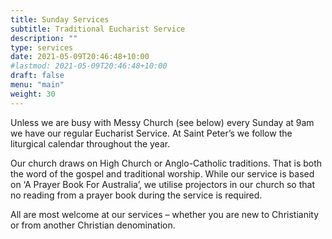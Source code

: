 ```yaml
---
title: Sunday Services
subtitle: Traditional Eucharist Service
description: ""
type: services
date: 2021-05-09T20:46:48+10:00
#lastmod: 2021-05-09T20:46:48+10:00
draft: false
menu: "main"
weight: 30
---
```

Unless we are busy with Messy Church (see below) every Sunday at 9am we have our regular Eucharist Service. At Saint Peter’s we follow the liturgical calendar throughout the year.

Our church draws on High Church or Anglo-Catholic traditions. That is both the word of the gospel and traditional worship. While our service is based on ‘A Prayer Book For Australia’, we utilise projectors in our church so that no reading from a prayer book during the service is required.

All are most welcome at our services – whether you are new to Christianity or from another Christian denomination.
